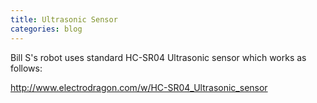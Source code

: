 ```yaml
---
title: Ultrasonic Sensor
categories: blog
---
```

Bill S's robot uses standard HC-SR04 Ultrasonic sensor which works as follows:

http://www.electrodragon.com/w/HC-SR04_Ultrasonic_sensor
